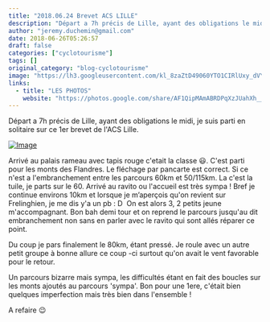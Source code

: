 ```yaml
---
title: "2018.06.24 Brevet ACS LILLE"
description: "Départ a 7h précis de Lille, ayant des obligations le midi, je suis parti en solitaire sur ce 1er brevet de l'ACS Lille."
author: "jeremy.duchemin@gmail.com"
date: 2018-06-26T05:26:57
draft: false
categories: ["cyclotourisme"]
tags: []
original_category: "blog-cyclotourisme"
image: "https://lh3.googleusercontent.com/kl_8zaZtD49060YTO1CIRlUxy_dVYb8Nd31GdbKWdWMSCRMAV6qj8mTrn-rh6E_kfqEe1FtuEqxTJ3IlTDVb___FB4Ha5fWkUdEBmd1C4b5mA95Ctd1YF6kHkYRg36tN0W4IEw4KSJifRbKU5V37yrkYi_3022TSldJ4npVQ28BNv0hdyQKOoBYKY4bXXAE9nYxXHVwVPOUZsCIIpsXIK4op6mLOlweH35xaFkyeCcC3auQpyPpFM_pj-gwzGIB_C375KQknHTMFDGLDeg_0tourDjS7Fvw23heUuQjKGAoZmbKmsxqUl_FEh9cHny7H2ELnFmtpYbb9le7EPfQww9Vt_XenBHly2EEzy7I0XD2Llcw9T5Fk8fPOhflyqqnFn1A-gLtYjQEbGfORX27xOZgviXCPGYFpQccj0MKPc84vNeGKqIjhF5O80njKmgO6CLVuAxcVuHUf_qS8t0xcJQLouM4pskQNXHmfMccMC9Aetc1Rl0XIzu8MKOZuSHul9trzJuvLk-ZPvxcqAhMEyK1ELaWqeQe_pJpjLXazGSh94H2RHyQHi04X41qMijPPXRQo5pymWQ1r3-xwXLb3qw9U6PiUG9LLFTaD5baDosoybEbZLR1ixpDXSIEaMz8Xh3g7M8JFmMtMNNVxciwJqKNmtJSDJgzl4s3VvNkfZ27HhvAkZRJ24LelCA=w1182-h887-no"
links:
  - title: "LES PHOTOS"
    website: "https://photos.google.com/share/AF1QipMAmABRDPqXzJUahXh__AU0IVspIHLXZOga2jAF5D6poNo-nmZptGYIE7mRUKm7Cw?key=Y3BYN2Z1WmxldHpKRXE0SXJndGxOTnN2bHI5Smt3"
---
```


Départ a 7h précis de Lille, ayant des obligations le midi, je suis parti en solitaire sur ce 1er brevet de l'ACS Lille.

<!--more-->

[![Image](https://lh3.googleusercontent.com/u7v4WMd-jLd6dtROoP07VYvsQry6pLZHpXV78vR-2gGlJbmXksTTypI-kvptVsIfVJK0fwyuUlwRkC36UEA_B9Ldpn7LvD0W2xmZQVQ6CVqlkcLJ91gZwFAIX0QzMAiutilNShWVf6dE0BR0ft2ofWONElwhGfRm4QWbs-cVDh3IrLfrdNWnJMzGcH20GW4WqYyZjuKDKd0f0nbK6uRmVSHEVRQUK6i763gpMWZ-O8hG3bDNhC715QcU8SFSIiEnAvp0ZzO4ymtq5Eu-JOvy56GeHzhldfI4JKmDIoXqztNzgDTIMm8cc1lMm3yW2iTkne9J6lPNf4-lxydWAtrfp7N_m9io0v-G8dnvqS5AxCZn2nV654Sp4oVZ_HhcsRpbcKXjWcorRP9QcFFpqxVxVR44z8LpvO358zN15u77YTfPl0VFNiGZGISMRppu6lyWHzPVXHsx3h6Ym62gnpY8Ru38G9K0eFL2Ck5rNkhySaxwcKDGjK4Y6hkCu8yOHlfGUAMSb1PUffpxej-za435iRF_Okg0wu8-5tsRh2oRRiuNfXG89tlbkNrQHQQnyera48FtzRE4uiGlrEP9b8Qviz0h42ybAGCgE6EmxmvPRH7eVKz9-f9lOW1d-yxAKL2CC2NVrG2Y747YFOt4kpb_4N3Y0Vg8eUxruQ=w718-h404-no)](https://lh3.googleusercontent.com/u7v4WMd-jLd6dtROoP07VYvsQry6pLZHpXV78vR-2gGlJbmXksTTypI-kvptVsIfVJK0fwyuUlwRkC36UEA_B9Ldpn7LvD0W2xmZQVQ6CVqlkcLJ91gZwFAIX0QzMAiutilNShWVf6dE0BR0ft2ofWONElwhGfRm4QWbs-cVDh3IrLfrdNWnJMzGcH20GW4WqYyZjuKDKd0f0nbK6uRmVSHEVRQUK6i763gpMWZ-O8hG3bDNhC715QcU8SFSIiEnAvp0ZzO4ymtq5Eu-JOvy56GeHzhldfI4JKmDIoXqztNzgDTIMm8cc1lMm3yW2iTkne9J6lPNf4-lxydWAtrfp7N_m9io0v-G8dnvqS5AxCZn2nV654Sp4oVZ_HhcsRpbcKXjWcorRP9QcFFpqxVxVR44z8LpvO358zN15u77YTfPl0VFNiGZGISMRppu6lyWHzPVXHsx3h6Ym62gnpY8Ru38G9K0eFL2Ck5rNkhySaxwcKDGjK4Y6hkCu8yOHlfGUAMSb1PUffpxej-za435iRF_Okg0wu8-5tsRh2oRRiuNfXG89tlbkNrQHQQnyera48FtzRE4uiGlrEP9b8Qviz0h42ybAGCgE6EmxmvPRH7eVKz9-f9lOW1d-yxAKL2CC2NVrG2Y747YFOt4kpb_4N3Y0Vg8eUxruQ=w718-h404-no)

Arrivé au palais rameau avec tapis rouge c'etait la classe 😃.&nbsp;C'est parti pour les monts des Flandres. Le fléchage par pancarte est correct. Si ce n'est a l'embranchement entre les parcours 60km et 50/115km. La c'est la tuile, je parts sur le 60. Arrivé au ravito ou l'accueil est très sympa ! Bref je continue environs 10km et lorsque je m’aperçois qu'on revient sur Frelinghien, je me dis y'a un pb : D&nbsp; On est alors 3, 2 petits jeune m'accompagnant.&nbsp;Bon bah demi tour et on reprend le parcours jusqu'au dit embranchement non sans en parler avec le ravito qui sont allés réparer ce point.

Du coup je pars finalement le 80km, étant pressé.&nbsp;Je roule avec un autre petit groupe à bonne allure ce coup -ci surtout qu'on avait le vent favorable pour le retour.

Un parcours bizarre mais sympa, les difficultés étant en fait des boucles sur les monts ajoutés au parcours 'sympa'. Bon pour une 1ere, c'était bien quelques imperfection mais très bien dans l'ensemble !

A refaire&nbsp;😉